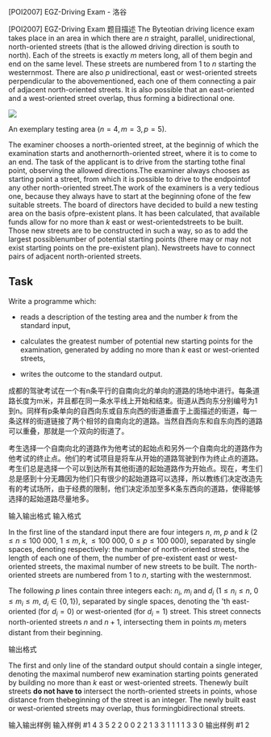 



[POI2007] EGZ-Driving Exam - 洛谷














[POI2007] EGZ-Driving Exam
题目描述
The Byteotian driving licence exam takes place in an area in which there are $n$ straight, parallel, unidirectional, north-oriented streets (that is the allowed driving direction is south to north). Each of the streets is exactly $m$ meters long, all of them begin and end on the same level. These streets are numbered from $1$ to $n$ starting the westernmost. There are also $p$ unidirectional, east or west-oriented streets perpendicular to the abovementioned, each one of them connecting a pair of adjacent north-oriented streets. It is also possible that an east-oriented and a west-oriented street overlap, thus forming a bidirectional one.


 ![](https://cdn.luogu.com.cn/upload/pic/6981.png) 

An exemplary testing area ($n=4, m=3, p=5$).

The examiner chooses a north-oriented street, at the beginnig of which the examination starts and anothernorth-oriented street, where it is to come to an end. The task of the applicant is to drive from the starting tothe final point, observing the allowed directions.The examiner always chooses as starting point a street, from which it is possible to drive to the endpointof any other north-oriented street.The work of the examiners is a very tedious one, because they always have to start at the beginning ofone of the few suitable streets. The board of directors have decided to build a new testing area on the basis ofpre-existent plans. It has been calculated, that available funds allow for no more than $k$ east or west-orientedstreets to be built. Those new streets are to be constructed in such a way, so as to add the largest possiblenumber of potential starting points (there may or may not exist starting points on the pre-existent plan). Newstreets have to connect pairs of adjacent north-oriented streets.

## Task

Write a programme which:

- reads a description of the testing area and the number $k$ from the standard input,

- calculates the greatest number of potential new starting points for the examination, generated by adding no more than $k$ east or west-oriented streets,

- writes the outcome to the standard output.


成都的驾驶考试在一个有n条平行的自南向北的单向的道路的场地中进行。每条道路长度为m米，并且都在同一条水平线上开始和结束。街道从西向东分别编号为1到n。同样有p条单向的自西向东或自东向西的街道垂直于上面描述的街道，每一条这样的街道链接了两个相邻的自南向北的道路。当然自西向东和自东向西的道路可以重叠，那就是一个双向的街道了。

考生选择一个自南向北的道路作为他考试的起始点和另外一个自南向北的道路作为他考试的终止点。他们的考试项目是将车从开始的道路驾驶到作为终止点的道路。考生们总是选择一个可以到达所有其他街道的起始道路作为开始点。现在，考生们总是感到十分无趣因为他们只有很少的起始道路可以选择，所以教练们决定改造先有的考试场所，由于经费的限制，他们决定添加至多K条东西向的道路，使得能够选择的起始道路尽量地多。

输入输出格式
输入格式

In the first line of the standard input there are four integers $n$, $m$, $p$ and $k$ ($2 \le n \le 100\ 000$, $1 \le m, k, \le 100\ 000$, $0 \le p \le 100\ 000$), separated by single spaces, denoting respectively: the number of north-oriented streets, the length of each one of them, the number of pre-existent east or west-oriented streets, the maximal number of new streets to be built. The north-oriented streets are numbered from $1$ to $n$, starting with the westernmost.


The following $p$ lines contain three integers each: $n_i$, $m_i$ and $d_i$ ($1 \le n_i \le n$, $0 \le m_i \le m$, $d_i \in \{0, 1\}$), separated by single spaces, denoting the 'th east-oriented (for $d_i=0$) or west-oriented (for $d_i=1$) street. This street connects north-oriented streets $n$ and $n+1$, intersecting them in points $m_i$ meters distant from their beginning.

输出格式

The first and only line of the standard output should contain a single integer, denoting the maximal numberof new examination starting points generated by building no more than $k$ east or west-oriented streets. Thenewly built streets **do not have to** intersect the north-oriented streets in points, whose distance from thebeginning of the street is an integer. The newly built east or west-oriented streets may overlap, thus formingbidirectional streets.

输入输出样例
输入样例 #1
4 3 5 2
2 0 0
2 2 1
3 3 1
1 1 1
3 3 0
输出样例 #1
2






